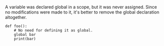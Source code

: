 A variable was declared global in a scope, but it was never assigned. Since no modifications
were made to it, it's better to remove the global declaration altogether.

    def foo():
        # No need for defining it as global.
        global bar
        print(bar)
